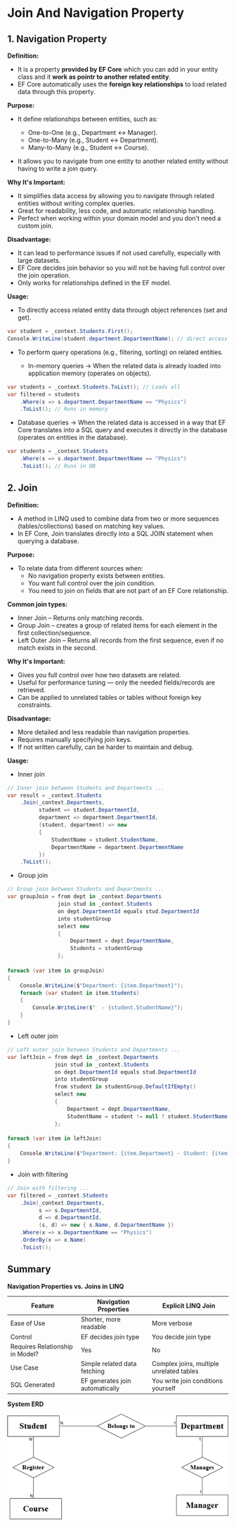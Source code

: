 ﻿# Join And Navigation Property

## 1. Navigation Property

**Definition:**

- It is a property __provided by EF Core__ which you can add
  in your entity class and it __work as pointr to another related entity__.
- EF Core automatically uses the __foreign key relationships__ to load related 
  data through this property.

**Purpose:**

- It define relationships between entities, such as:
  - One-to-One (e.g., Department ↔ Manager).
  - One-to-Many (e.g., Student ↔ Department).
  - Many-to-Many (e.g., Student ↔ Course).

- It allows you to navigate from one entity to another related entity without
  having to write a join query.

**Why It's Important:**

- It simplifies data access by allowing you to navigate through related entities
  without writing complex queries.
- Great for readability, less code, and automatic relationship handling.
- Perfect when working within your domain model and you don’t need a custom join.

**Disadvantage:**

- It can lead to performance issues if not used carefully, especially with large datasets.
- EF Core decides join behavior so you will not be having full control over the
  join operation.
- Only works for relationships defined in the EF model.

**Usage:**

- To directly access related entity data through object references (set and get).
````csharp
var student = _context.Students.First();
Console.WriteLine(student.department.DepartmentName); // direct access to related entity ...

````
- To perform query operations (e.g., filtering, sorting) on related entities.

  - In-memory queries → When the related data is already loaded into 
	application memory (operates on objects).

````csharp
var students = _context.Students.ToList(); // Loads all
var filtered = students
    .Where(s => s.department.DepartmentName == "Physics")
    .ToList(); // Runs in memory
````

   - Database queries → When the related data is accessed in a way that 
	EF Core translates into a SQL query and executes it directly 
	in the database (operates on entities in the database).
	
````csharp
var students = _context.Students
    .Where(s => s.department.DepartmentName == "Physics")
    .ToList(); // Runs in DB

````

## 2. Join

**Definition:**

- A method in LINQ used to combine data from two or more sequences (tables/collections) based on matching key values.
- In EF Core, Join translates directly into a SQL JOIN statement when querying a database.

**Purpose:**

- To relate data from different sources when:
  - No navigation property exists between entities.
  - You want full control over the join condition.
  - You need to join on fields that are not part of an EF Core relationship.

**Common join types:**

- Inner Join – Returns only matching records.
- Group Join – creates a group of related items for each element in the first collection/sequence.
- Left Outer Join – Returns all records from the first sequence, even if no match exists in the second.

**Why It's Important:**

- Gives you full control over how two datasets are related.
- Useful for performance tuning — only the needed fields/records are retrieved.
- Can be applied to unrelated tables or tables without foreign key constraints.

**Disadvantage:**

- More detailed and less readable than navigation properties.
- Requires manually specifying join keys.
- If not written carefully, can be harder to maintain and debug.

**Uasge:**

- Inner join

````csharp
// Inner join between Students and Departments ...
var result = _context.Students
    .Join(_context.Departments,
          student => student.DepartmentId,
          department => department.DepartmentId,
          (student, department) => new
          {
              StudentName = student.StudentName,
              DepartmentName = department.DepartmentName
          })
    .ToList();
````

- Group join

````csharp
// Group join between Students and Departments ...
var groupJoin = from dept in _context.Departments
                join stud in _context.Students
                on dept.DepartmentId equals stud.DepartmentId
                into studentGroup
                select new
                {
                    Department = dept.DepartmentName,
                    Students = studentGroup
                };

foreach (var item in groupJoin)
{
    Console.WriteLine($"Department: {item.Department}");
    foreach (var student in item.Students)
    {
        Console.WriteLine($"  - {student.StudentName}");
    }
}
````

- Left outer join

````csharp
// Left outer join between Students and Departments ...
var leftJoin = from dept in _context.Departments
               join stud in _context.Students
               on dept.DepartmentId equals stud.DepartmentId
               into studentGroup
               from student in studentGroup.DefaultIfEmpty()
               select new
               {
                   Department = dept.DepartmentName,
                   StudentName = student != null ? student.StudentName : "No Students"
               };

foreach (var item in leftJoin)
{
    Console.WriteLine($"Department: {item.Department} - Student: {item.StudentName}");
}
````

- Join with filtering 

````csharp
// Join with filtering ...
var filtered = _context.Students
    .Join(_context.Departments,
          s => s.DepartmentId,
          d => d.DepartmentId,
          (s, d) => new { s.Name, d.DepartmentName })
    .Where(x => x.DepartmentName == "Physics")
    .OrderBy(x => x.Name)
    .ToList();

````

## Summary

**Navigation Properties vs. Joins in LINQ**

|Feature                         |Navigation Properties           |Explicit LINQ Join                       |
|--------------------------------|--------------------------------|-----------------------------------------|
|Ease of Use                     |Shorter, more readable          |More verbose                             |
|Control                         |EF decides join type            |You decide join type                     |
|Requires Relationship in Model? |Yes                             |No                                       |
|Use Case                        |Simple related data fetching    |Complex joins, multiple unrelated tables |
|SQL Generated                   |EF generates join automatically |You write join conditions yourself       |

**System ERD**

![System ERD](./Image/TestERD.png)